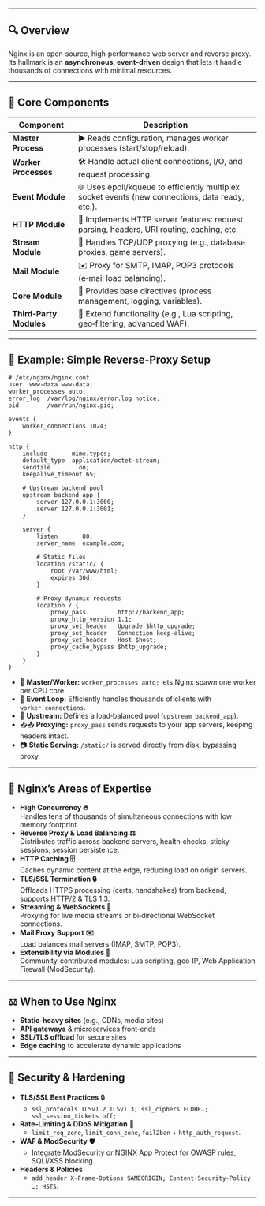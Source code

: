 ```table-of-contents
```
---
## 🔍 Overview

Nginx is an open‑source, high‑performance web server and reverse proxy. Its hallmark is an **asynchronous, event‑driven** design that lets it handle thousands of connections with minimal resources.

---
## 🧩 Core Components

| Component               | Description                                                                                      |
| ----------------------- | ------------------------------------------------------------------------------------------------ |
| **Master Process**      | ▶️ Reads configuration, manages worker processes (start/stop/reload).                            |
| **Worker Processes**    | 🛠️ Handle actual client connections, I/O, and request processing.                               |
| **Event Module**        | 🌐 Uses epoll/kqueue to efficiently multiplex socket events (new connections, data ready, etc.). |
| **HTTP Module**         | 📡 Implements HTTP server features: request parsing, headers, URI routing, caching, etc.         |
| **Stream Module**       | 🔀 Handles TCP/UDP proxying (e.g., database proxies, game servers).                              |
| **Mail Module**         | ✉️ Proxy for SMTP, IMAP, POP3 protocols (e‑mail load balancing).                                 |
| **Core Module**         | 🧩 Provides base directives (process management, logging, variables).                            |
| **Third‑Party Modules** | 🔌 Extend functionality (e.g., Lua scripting, geo‑filtering, advanced WAF).                      |

---
## 📝 Example: Simple Reverse‑Proxy Setup

```nginx
# /etc/nginx/nginx.conf
user  www-data www-data;
worker_processes auto;
error_log  /var/log/nginx/error.log notice;
pid        /var/run/nginx.pid;

events {
    worker_connections 1024;
}

http {
    include       mime.types;
    default_type  application/octet-stream;
    sendfile        on;
    keepalive_timeout 65;

    # Upstream backend pool
    upstream backend_app {
        server 127.0.0.1:3000;
        server 127.0.0.1:3001;
    }

    server {
        listen       80;
        server_name  example.com;

        # Static files
        location /static/ {
            root /var/www/html;
            expires 30d;
        }

        # Proxy dynamic requests
        location / {
            proxy_pass         http://backend_app;
            proxy_http_version 1.1;
            proxy_set_header   Upgrade $http_upgrade;
            proxy_set_header   Connection keep-alive;
            proxy_set_header   Host $host;
            proxy_cache_bypass $http_upgrade;
        }
    }
}
```
- 👑 **Master/Worker:** `worker_processes auto;` lets Nginx spawn one worker per CPU core.
- 🔄 **Event Loop:** Efficiently handles thousands of clients with `worker_connections`.
- 🔀 **Upstream:** Defines a load‑balanced pool (`upstream backend_app`).
- 📥📤 **Proxying:** `proxy_pass` sends requests to your app servers, keeping headers intact.
- 📷 **Static Serving:** `/static/` is served directly from disk, bypassing proxy.
---
## 🚀 Nginx’s Areas of Expertise

- **High Concurrency 🔥**  
    Handles tens of thousands of simultaneous connections with low memory footprint.
- **Reverse Proxy & Load Balancing ⚖️**  
    Distributes traffic across backend servers, health‑checks, sticky sessions, session persistence.
- **HTTP Caching 🗄️**  
    Caches dynamic content at the edge, reducing load on origin servers.
- **TLS/SSL Termination 🔒**  
    Offloads HTTPS processing (certs, handshakes) from backend, supports HTTP/2 & TLS 1.3.
- **Streaming & WebSockets 📡**  
    Proxying for live media streams or bi‑directional WebSocket connections.
- **Mail Proxy Support ✉️**  
    Load balances mail servers (IMAP, SMTP, POP3).
- **Extensibility via Modules 🔌**  
    Community‑contributed modules: Lua scripting, geo‑IP, Web Application Firewall (ModSecurity).
---
## ⚖️ When to Use Nginx

- **Static‑heavy sites** (e.g., CDNs, media sites)
- **API gateways** & microservices front‑ends
- **SSL/TLS offload** for secure sites
- **Edge caching** to accelerate dynamic applications
---
## 🔐 Security & Hardening

- **TLS/SSL Best Practices** 🔒
    - `ssl_protocols TLSv1.2 TLSv1.3; ssl_ciphers ECDHE…; ssl_session_tickets off;`
- **Rate‑Limiting & DDoS Mitigation** 🚫
    - `limit_req_zone`, `limit_conn_zone`, `fail2ban` + `http_auth_request`.
- **WAF & ModSecurity** 🛡️
    - Integrate ModSecurity or NGINX App Protect for OWASP rules, SQLi/XSS blocking.
- **Headers & Policies**
    - `add_header X‑Frame‑Options SAMEORIGIN; Content‑Security‑Policy …; HSTS`.
---
